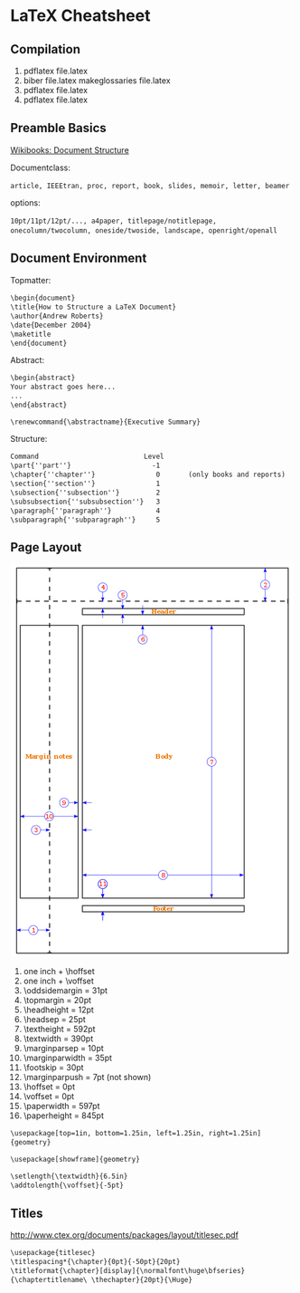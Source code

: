 # LaTeX Cheatsheet

## Compilation


1. pdflatex file.latex
2. biber file.latex
   makeglossaries file.latex
3. pdflatex file.latex
4. pdflatex file.latex



## Preamble Basics

[Wikibooks: Document Structure](https://en.wikibooks.org/wiki/LaTeX/Document_Structure#Document_Classes)

Documentclass:

`article, IEEEtran, proc, report, book, slides, memoir, letter, beamer`

options: 

`10pt/11pt/12pt/..., a4paper, titlepage/notitlepage, onecolumn/twocolumn, oneside/twoside, landscape, openright/openall`



## Document Environment


Topmatter:

```
\begin{document}
\title{How to Structure a LaTeX Document}
\author{Andrew Roberts}
\date{December 2004}
\maketitle
\end{document}
```


Abstract:

```
\begin{abstract}
Your abstract goes here...
...
\end{abstract}
```
```
\renewcommand{\abstractname}{Executive Summary}
```

Structure:

```
Command	                         Level
\part{''part''}	                   -1	
\chapter{''chapter''}	            0	    (only books and reports)
\section{''section''}	            1	
\subsection{''subsection''}	        2	
\subsubsection{''subsubsection''}	3	
\paragraph{''paragraph''}	        4	
\subparagraph{''subparagraph''}	    5
```



## Page Layout

![single page layout](imgs/Latex_layout.svg.png)

1. one inch + \hoffset
2. one inch + \voffset
3. \oddsidemargin = 31pt
4. \topmargin = 20pt
5. \headheight = 12pt
6. \headsep = 25pt
7. \textheight = 592pt
8. \textwidth = 390pt
9. \marginparsep = 10pt
10. \marginparwidth = 35pt
11. \footskip = 30pt
12. \marginparpush = 7pt (not shown)
13. \hoffset = 0pt
14. \voffset = 0pt
15. \paperwidth = 597pt
16. \paperheight = 845pt


```
\usepackage[top=1in, bottom=1.25in, left=1.25in, right=1.25in]{geometry}
```
```
\usepackage[showframe]{geometry}
```
```
\setlength{\textwidth}{6.5in}
\addtolength{\voffset}{-5pt}
```


## Titles

http://www.ctex.org/documents/packages/layout/titlesec.pdf

```
\usepackage{titlesec}
\titlespacing*{\chapter}{0pt}{-50pt}{20pt}
\titleformat{\chapter}[display]{\normalfont\huge\bfseries}{\chaptertitlename\ \thechapter}{20pt}{\Huge}
```